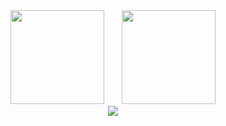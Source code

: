 
<div align="center">
<span>&emsp;&emsp;</span>
<img height="150px" src="https://github-readme-stats-md2pnao1q-amadeus075.vercel.app/api?username=Amadeus1240&count_private=true&show_icons=true&theme=tokyonight" /><span>&emsp;&emsp;</span><img height="150px" src="https://github-readme-stats-md2pnao1q-amadeus075.vercel.app/api/top-langs/?username=amadeus1240&layout=compact&theme=tokyonight" />
<span>&emsp;&emsp;</span>
</div>

<div align="center">
    <img  src="https://activity-graph.herokuapp.com/graph?username=Amadeus1240&theme=tokyo-night" />
</div>


<!--
**Amadeus1240/Amadeus1240** is a ✨ _special_ ✨ repository because its `README.md` (this file) appears on your GitHub profile.

Here are some ideas to get you started:

- 🔭 I’m currently working on ...
- 🌱 I’m currently learning ...
- 👯 I’m looking to collaborate on ...
- 🤔 I’m looking for help with ...
- 💬 Ask me about ...
- 📫 How to reach me: ...
- 😄 Pronouns: ...
- ⚡ Fun fact: ...
-->
